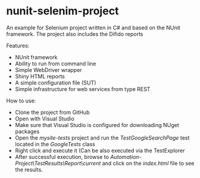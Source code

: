 nunit-selenim-project
=====================

An example for Selenium project written in C# and based on the NUnit framework. The project also includes the Difido reports

Features:
* NUnit framework
* Ability to run from command line
* Simple WebDriver wrapper
* Shiny HTML reports 
* A simple configuration file (SUT)
* Simple infrastructure for web services from type REST

How to use:
* Clone the project from GitHub
* Open with Visual Studio
* Make sure that Visual Studio is configured for downloading NUget packages
* Open the *mysite-tests* project and run the *TestGoogleSearchPage* test located in the *GoogleTests* class
* Right click and execute it (Can be also executed via the TestExplorer
* After successful execution, browse to *Automation-Project\TestResults\Report\current* and click on the *index.html* file to see the results.
